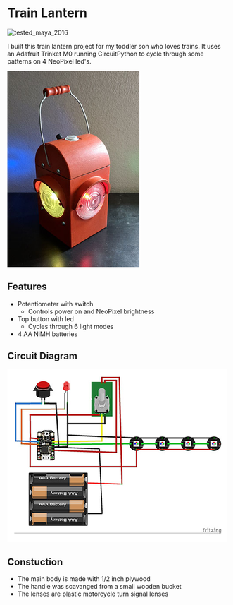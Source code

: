 # Train Lantern
![tested_maya_2016](https://img.shields.io/badge/CircuitPython-Trinket%20M0-642b90.svg?style=flat)

I built this train lantern project for my toddler son who loves trains.  It uses an Adafruit Trinket M0 running CircuitPython to cycle through some patterns on 4 NeoPixel led's.

![Final Image](.extra/train_lantern.jpg?s=200)

## Features
* Potentiometer with switch
    * Controls power on and NeoPixel brightness
* Top button with led
    * Cycles through 6 light modes
* 4 AA NiMH batteries

## Circuit Diagram
![Diagram](.extra/train_lantern_bb.jpg?s=200)

## Constuction
* The main body is made with 1/2 inch plywood
* The handle was scavanged from a small wooden bucket
* The lenses are plastic motorcycle turn signal lenses